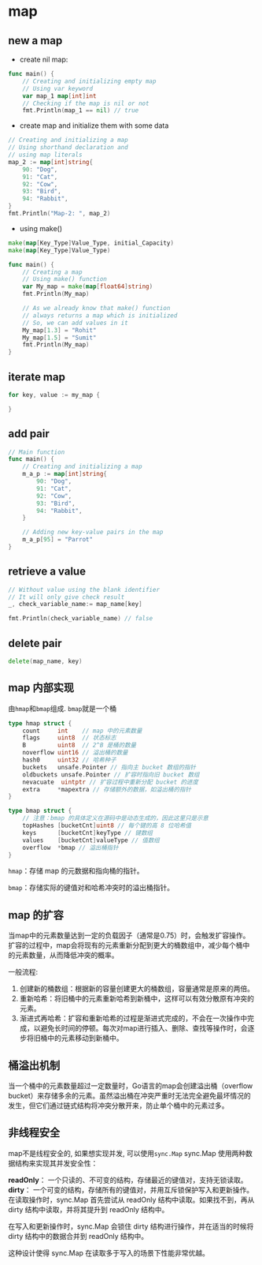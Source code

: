 # map

## new a map

* create nil map:

```go
func main() {
    // Creating and initializing empty map
    // Using var keyword
    var map_1 map[int]int
    // Checking if the map is nil or not
    fmt.Println(map_1 == nil) // true
```

* create map and initialize them with some data

```go
// Creating and initializing a map
// Using shorthand declaration and
// using map literals
map_2 := map[int]string{
    90: "Dog",
    91: "Cat",
    92: "Cow",
    93: "Bird",
    94: "Rabbit",
}
fmt.Println("Map-2: ", map_2)
```

* using make()

```go
make(map[Key_Type]Value_Type, initial_Capacity)
make(map[Key_Type]Value_Type)

func main() {
    // Creating a map
    // Using make() function
    var My_map = make(map[float64]string)
    fmt.Println(My_map)

    // As we already know that make() function
    // always returns a map which is initialized
    // So, we can add values in it
    My_map[1.3] = "Rohit"
    My_map[1.5] = "Sumit"
    fmt.Println(My_map)
}
```

## iterate map

```go
for key, value := my_map {

}
```

## add pair

```go
// Main function
func main() {
    // Creating and initializing a map
    m_a_p := map[int]string{
        90: "Dog",
        91: "Cat",
        92: "Cow",
        93: "Bird",
        94: "Rabbit",
    }

    // Adding new key-value pairs in the map
    m_a_p[95] = "Parrot"
}
```

## retrieve a value

```go
// Without value using the blank identifier
// It will only give check result
_, check_variable_name:= map_name[key]

fmt.Println(check_variable_name) // false
```

## delete pair

```go
delete(map_name, key)
```

## map 内部实现

由`hmap`和`bmap`组成. `bmap`就是一个桶

```go
type hmap struct {
    count     int    // map 中的元素数量
    flags     uint8  // 状态标志
    B         uint8  // 2^B 是桶的数量
    noverflow uint16 // 溢出桶的数量
    hash0     uint32 // 哈希种子
    buckets   unsafe.Pointer // 指向主 bucket 数组的指针
    oldbuckets unsafe.Pointer // 扩容时指向旧 bucket 数组
    nevacuate  uintptr // 扩容过程中重新分配 bucket 的进度
    extra     *mapextra // 存储额外的数据，如溢出桶的指针
}

type bmap struct {
    // 注意：bmap 的具体定义在源码中是动态生成的，因此这里只是示意
    topHashes [bucketCnt]uint8 // 每个键的高 8 位哈希值
    keys      [bucketCnt]keyType // 键数组
    values    [bucketCnt]valueType // 值数组
    overflow  *bmap // 溢出桶指针
}
```

`hmap`：存储 map 的元数据和指向桶的指针。

`bmap`：存储实际的键值对和哈希冲突时的溢出桶指针。

## map 的扩容

当map中的元素数量达到一定的负载因子（通常是0.75）时，会触发扩容操作。扩容的过程中，map会将现有的元素重新分配到更大的桶数组中，减少每个桶中的元素数量，从而降低冲突的概率。

一般流程:

1. 创建新的桶数组：根据新的容量创建更大的桶数组，容量通常是原来的两倍。
2. 重新哈希：将旧桶中的元素重新哈希到新桶中，这样可以有效分散原有冲突的元素。
3. 渐进式再哈希：扩容和重新哈希的过程是渐进式完成的，不会在一次操作中完成，以避免长时间的停顿。每次对map进行插入、删除、查找等操作时，会逐步将旧桶中的元素移动到新桶中。

## 桶溢出机制

当一个桶中的元素数量超过一定数量时，Go语言的map会创建溢出桶（overflow bucket）来存储多余的元素。虽然溢出桶在冲突严重时无法完全避免最坏情况的发生，但它们通过链式结构将冲突分散开来，防止单个桶中的元素过多。

## 非线程安全

map不是线程安全的, 如果想实现并发, 可以使用`sync.Map`
sync.Map 使用两种数据结构来实现其并发安全性：

**readOnly**：
一个只读的、不可变的结构，存储最近的键值对，支持无锁读取。
**dirty**：
一个可变的结构，存储所有的键值对，并用互斥锁保护写入和更新操作。
在读取操作时，sync.Map 首先尝试从 readOnly 结构中读取。如果找不到，再从 dirty 结构中读取，并将其提升到 readOnly 结构中。

在写入和更新操作时，sync.Map 会锁住 dirty 结构进行操作，并在适当的时候将 dirty 结构中的数据合并到 readOnly 结构中。

这种设计使得 sync.Map 在读取多于写入的场景下性能非常优越。
